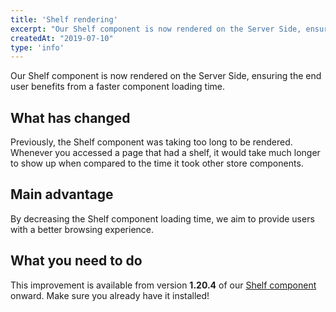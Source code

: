 ```yaml
---
title: 'Shelf rendering'
excerpt: "Our Shelf component is now rendered on the Server Side, ensuring the end user benefits from a faster component loading time."
createdAt: "2019-07-10"
type: 'info'
---
```

Our Shelf component is now rendered on the Server Side, ensuring the end user benefits from a faster component loading time.

## What has changed

Previously, the Shelf component was taking too long to be rendered. Whenever you accessed a page that had a shelf, it would take much longer to show up when compared to the time it took other store components.

## Main advantage

By decreasing the Shelf component loading time, we aim to provide users with a better browsing experience.

## What you need to do

This improvement is available from version __1.20.4__ of our [Shelf component](https://github.com/vtex-apps/shelf) onward. Make sure you already have it installed!
